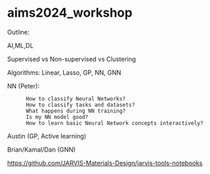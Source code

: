 # aims2024_workshop

Outline:

AI,ML,DL

Supervised vs Non-supervised vs Clustering

Algorithms: Linear, Lasso, GP, NN, GNN

NN (Peter):

          How to classify Neural Networks?
          How to classify tasks and datasets?
          What happens during NN training?
          Is my NN model good?
          How to learn basic Neural Network concepts interactively?

Austin (GP, Active learning)

Brian/Kamal/Dan (GNN)

https://github.com/JARVIS-Materials-Design/jarvis-tools-notebooks

